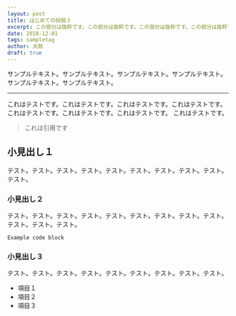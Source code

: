 ```yaml
---
layout: post
title: はじめての投稿３
excerpt: この部分は抜粋です。この部分は抜粋です。この部分は抜粋です。この部分は抜粋です。この部分は抜粋です。
date: 2018-12-01
tags: sampletag
author: 太郎
draft: true
---
```


サンプルテキスト。サンプルテキスト。サンプルテキスト。サンプルテキスト。サンプルテキスト。サンプルテキスト。

-----

これはテストです。これはテストです。これはテストです。これはテストです。
これはテストです。これはテストです。これはテストです。
これはテストです。


> これは引用です

## 小見出し１
テスト。テスト。テスト。テスト。テスト。テスト。テスト。テスト。テスト。テスト。

### 小見出し２

テスト。テスト。テスト。テスト。テスト。テスト。テスト。テスト。テスト。テスト。テスト。テスト。

`Example code block`

### 小見出し３

テスト。テスト。テスト。テスト。テスト。テスト。テスト。テスト。テスト。

* 項目１
* 項目２
* 項目３
